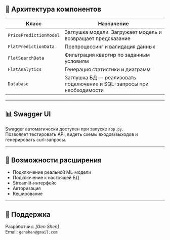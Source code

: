 ## 🧠 Архитектура компонентов

| Класс                | Назначение                                                                 |
|----------------------|----------------------------------------------------------------------------|
| `PricePredictionModel` | Заглушка модели. Загружает модель и возвращает предсказание               |
| `FlatPredictionData`   | Препроцессинг и валидация данных                                          |
| `FlatSearchData`       | Фильтрация квартир по заданным условиям                                   |
| `FlatAnalytics`        | Генерация статистики и диаграмм                                           |
| `Database`             | Заглушка БД — реализовать подключение и SQL-запросы при необходимости    |

---

## 📊 Swagger UI

Swagger автоматически доступен при запуске `app.py`.  
Позволяет тестировать API, видеть схемы входов/выходов и генерировать curl-запросы.

---

## 🎯 Возможности расширения

- Подключение реальной ML-модели
- Подключение к настоящей БД
- Streamlit-интерфейс
- Авторизация
- Кеширование

---

## 🙋 Поддержка

Разработчик: *[Gen Shen]*  
Email: `genshen@gmail.com`